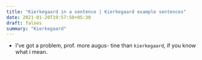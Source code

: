 ```yaml
---
title: "Kierkegaard in a sentence | Kierkegaard example sentences"
date: 2021-01-20T19:57:50+05:30
draft: falses
summary: "Kierkegaard"
---
```

- I've got a problem, prof. more augus- tine than `kierkegaard`, if you know what i mean.
                 
